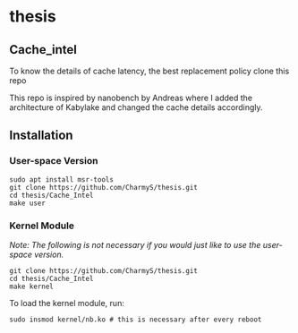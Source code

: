 # thesis

## Cache_intel

To know the details of cache latency, the best replacement policy clone this repo

This repo is inspired by nanobench by Andreas where I added the architecture of Kabylake and changed the cache details accordingly.

## Installation

### User-space Version

    sudo apt install msr-tools
    git clone https://github.com/CharmyS/thesis.git
    cd thesis/Cache_Intel
    make user


### Kernel Module
*Note: The following is not necessary if you would just like to use the user-space version.*

    git clone https://github.com/CharmyS/thesis.git
    cd thesis/Cache_Intel
    make kernel

To load the kernel module, run:

    sudo insmod kernel/nb.ko # this is necessary after every reboot

